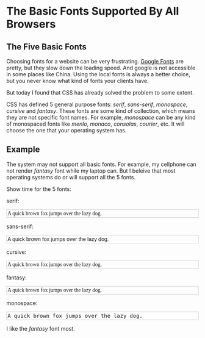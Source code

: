 # The Basic Fonts Supported By All Browsers



## The Five Basic Fonts

Choosing fonts for a website can be very frustrating. [Google Fonts][googlefonts] are pretty, but they slow down the loading speed. And google is not accessible in some places like China. Using the local fonts is always a better choice, but you never know what kind of fonts your clients have.

But today I found that CSS has already solved the problem to some extent.

CSS has defined 5 general purpose fonts: *serif*, *sans-serif*, *monospace*, *cursive* and *fantasy*. These fonts are some kind of collection, which means they are not specific font names. For example, *monospace* can be any kind of monospaced fonts like *menlo*, *monaco*, *consolas*, *courier*, etc. It will choose the one that your operating system has.


## Example

The system may not support all basic fonts. For example, my cellphone can not render *fantasy* font while my laptop can. But I beleive that most operating systems do or will support all the 5 fonts.

Show time for the 5 fonts:

serif:
<p style="font-family:serif;border:1px solid #ccc;padding:2px;">
A quick brown fox jumps over the lazy dog.
</p>

sans-serif:
<p style="font-family:sans-serif;border:1px solid #ccc;padding:2px;">
A quick brown fox jumps over the lazy dog.
</p>

cursive:
<p style="font-family:cursive;border:1px solid #ccc;padding:2px;">
A quick brown fox jumps over the lazy dog.
</p>

fantasy:
<p style="font-family:fantasy;border:1px solid #ccc;padding:2px;">
A quick brown fox jumps over the lazy dog.
</p>

monospace:
<p style="font-family:monospace;border:1px solid #ccc;padding:2px;">
A quick brown fox jumps over the lazy dog.
</p>

I like the *fantasy* font most.


[googlefonts]: https://fonts.google.com/


